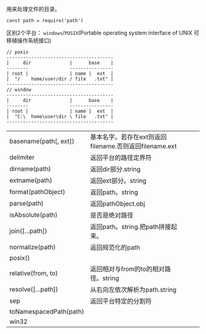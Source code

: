 用来处理文件的目录。  

    const path = require('path')

区别2个平台： `windows`/`POSIX`(Portable operating system interface of UNIX 可移植操作系统接口)  

    // poxis
    ---------------------------------------
    |     dir              |      base    |
    --------               ----------------
    | root |               | name |  ext  |
    |  "/    home/user/dir / file   .txt" |
    ---------------------------------------
    // window
    ---------------------------------------
    |     dir              |      base    |
    --------               ----------------
    | root |               | name |  ext  |
    |  "C:\  home\user\dir \ file   .txt" |
    ---------------------------------------

||||||
|-|-|-|-|-|
|basename(path[, ext])|基本名字。若存在ext则返回filename.否则返回filename.ext|
|delimiter|返回平台的路径定界符||||
|dirname(path)|返回dir部分.string||||
|extname(path)|返回ext部分。string||||
|format(pathObject)|返回path。string||||
|parse(path)|返回pathObject.obj||||
|isAbsolute(path)|是否是绝对路径||||
|join([...path])|返回path。string.把path拼接起来。||||
|normalize(path)|返回规范化的path||||
|posix()|||||
|relative(from, to)|返回相对与from的to的相对路径。string||||
|resolve([...path])|从右向左依次解析为path.string||||
|sep|返回平台特定的分割符||||
|toNamespacedPath(path)||||||
|win32|||||
